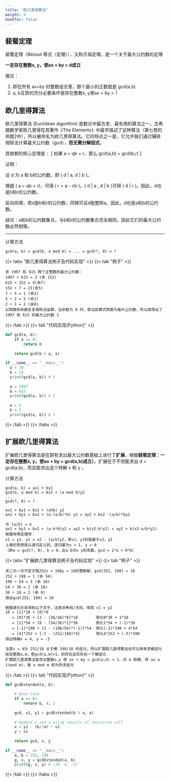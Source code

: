 ```yaml
---
title: "欧几里得算法"
weight: 4
bookToc: false
---
```


## 裴蜀定理

裴蜀定理（Bézout 等式（定理）），又称贝祖定理，是一个关于最大公约数的定理

**一定存在整数x, y，使ax + by = d成立**

推论：
1. 即在所有 ax+by 的整数组合里，那个最小的正数就是 gcd(a,b)
2. a, b互质的充分必要条件是存在整数x, y使ax + by = 1

## 欧几里得算法

欧几里得算法 (Euclidean algorithm) 是数论中最古老、最有用的算法之一。古希腊数学家欧几里得在其著作《The Elements》中最早描述了这种算法（第七卷的命题2中），所以被命名为欧几里得算法。它的特点之一是，它允许我们通过辗转相除法计算最大公约数（gcd），**而无需分解因式**。

其依赖的核心定理是：
\[
    如果 a = qb + r，那么 gcd(a,b) = gcd(b,r)
\]

证明：

设 d 为 a 和 b的公约数，即 \( d | a, d | b \)。

根据 \( a = qb + r\)，可得 \( r = a - cb \)。\( d | a , d | b \)可得 \( d | r \)。因此，d也是b和r的公约数。

反向同理，若d是b和r的公约数，同理可证d能整除a。因此，d也是a和b的公约数。

结论：a和b的公约数集合，与b和r的公约数集合完全相同，因此它们的最大公约数必然相等。

---

计算方法
```
gcd(a, b) = gcd(b, a mod b) = ... = gcd(?, 0) = ?
```

{{< tabs "欧几里得算法例子及代码实现" >}}
{{< tab "例子" >}}
```
求 1997 和 615 两个正整数的最大公约数：
1997 ÷ 615 = 3 (余 152)
615 ÷ 152 = 4(余7)
152 ÷ 7 = 21(余5)
7 ÷ 5 = 1 (余2)
5 ÷ 2 = 2 (余1)
2 ÷ 1 = 2 (余0)
以除数和余数反复做除法运算，当余数为 0 时，取当前算式除数为最大公约数，所以就得出了 1997 和 615 的最大公约数 1
```
{{< /tab >}}
{{< tab "代码实现(Python)" >}}
```python
def gcd(a, b):
    if a == 0:
        return b
 
    return gcd(b % a, a)
 
if __name__ == "__main__":
  a = 10
  b = 15
  print(gcd(a, b)) # 5
 
  a = 1997
  b = 615
  print(gcd(a, b)) # 1
 
  a = 5
  b = 7
  print(gcd(a, b)) # 1
```
{{< /tab >}}
{{< /tabs >}}



## 扩展欧几里得算法

扩展欧几里得算法是在原有求出最大公约数基础上进行了**扩展**，根据**裴蜀定理：一定存在整数x, y，使ax + by = gcd(a,b)成立）**，扩展在于不但能求出 d = gcd(a,b)，而且能求出这个特解 x 和 y 。

计算方法
```
gcd(a, b) = ax1 + by1  
gcd(b, a mod b) = bx2 + (a mod b)y2
...
gcd(?, 0) = ?

ax1 + by1 = bx2 + (a%b) y2
ax1 + by1 = bx2 + (a-(a/b)*b) y2 = ay2 + bx2 -(a/b)*by2

令 [a/b] = k
ax1 + by1 = bx2 + (a-k*b)y2 = ay2 + b(x2-k*y2) = ay2 + b(x2-a/b*y2)
根据恒等定理得：
x1 = y2, y1 = x2 - [a/b]y2，即x1，y1的值基于x2，y2
上面的思想是以递归定义的，递归基为x = 1, y = 0
（即a = gcd(?, 0), b = 0，此a b为x y的系数，gcd = 1*a + 0*b）
```
{{< tabs "扩展欧几里得算法例子及代码实现" >}}
{{< tab "例子" >}}
```
求二元一次不定方程252x + 198y = 18的整数解，gcd(252, 198) = 18
252 ÷ 198 = 1 (余 54)
198 ÷ 54 = 3 (余 36)
54 ÷ 36 = 1 (余 18)
36 ÷ 18 = 2 (余 0)
得出gcd(252, 198) = 18

根据递归关系得到以下式子，注意对角线/方向，体现 x1 = y2
18 = [1]*18 + [0]*0
   = [0]*36 + [1 - (36/18)*0]*18        简化0*36 + 1*18
   = [1]*54 + [0 - (54/36)*1]*36        简化1*54 + (-1)*36
   = [-1]*198 + [1 - (198/54)*(-1)]*54  简化(-1)*198 + 4*54
   = [4]*252 + [-1 - (252/198)*4]       简化4*252 + (-5)*198
得出特解x = 4, y = -5

注意x = 4为 252/18 关于模 198/18 的逆元，所以扩展欧几里得算法也可以用来求模逆元
给定整数a,m，若gcd(a,m)=1，则存在且仅存在一个模逆元
扩展欧几里得算法能求出整数x,y 使 ax + my = gcd(a,m) = 1，对 m 取模，得 ax ≡ 1(mod m)，故 x mod m 即为所求逆元
```
{{< /tab >}}
{{< tab "代码实现(Python)" >}}
```python
def gcdExtended(a, b):
 
    # Base Case
    if a == 0:
        return b, 0, 1
 
    gcd, x1, y1 = gcdExtended(b % a, a)
 
    # Update x and y using results of recursive call
    x = y1 - (b//a) * x1
    y = x1
 
    return gcd, x, y
 
if __name__ == "__main__":
    a, b = 252, 198
    g, x, y = gcdExtended(a, b)
    print(g, x, y) # (18, 4, -5)
```
{{< /tab >}}
{{< /tabs >}}